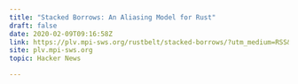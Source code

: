 ```yaml
---
title: "Stacked Borrows: An Aliasing Model for Rust"
draft: false
date: 2020-02-09T09:16:58Z
link: https://plv.mpi-sws.org/rustbelt/stacked-borrows/?utm_medium=RSS&utm_source=hune
site: plv.mpi-sws.org
topic: Hacker News  

---
```

